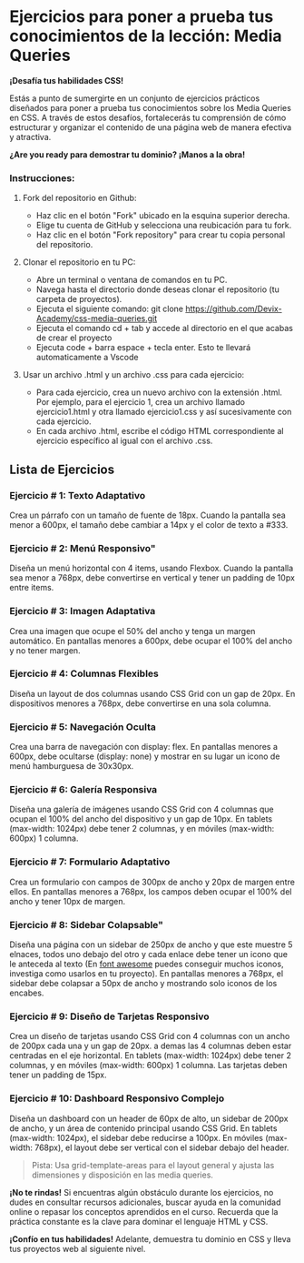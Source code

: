 # Ejercicios para poner a prueba tus conocimientos de la lección: Media Queries

**¡Desafía tus habilidades CSS!**

Estás a punto de sumergirte en un conjunto de ejercicios prácticos diseñados para poner a prueba tus conocimientos sobre los Media Queries en CSS. A través de estos desafíos, fortalecerás tu comprensión de cómo estructurar y organizar el contenido de una página web de manera efectiva y atractiva.

**¿Are you ready para demostrar tu dominio? ¡Manos a la obra!**

### Instrucciones:
1. Fork del repositorio en Github:

    * Haz clic en el botón "Fork" ubicado en la esquina superior derecha.
    * Elige tu cuenta de GitHub y selecciona una reubicación para tu fork.
    * Haz clic en el botón "Fork repository" para crear tu copia personal del repositorio.

2. Clonar el repositorio en tu PC:

    * Abre un terminal o ventana de comandos en tu PC.
    * Navega hasta el directorio donde deseas clonar el repositorio (tu carpeta de proyectos).
    * Ejecuta el siguiente comando: git clone https://github.com/Devix-Academy/css-media-queries.git
    * Ejecuta el comando cd + tab y accede al directorio en el que acabas de crear el proyecto
    * Ejecuta code + barra espace + tecla enter. Esto te llevará automaticamente a Vscode
    

3. Usar un archivo .html y un archivo .css para cada ejercicio:

    * Para cada ejercicio, crea un nuevo archivo con la extensión .html. Por ejemplo, para el ejercicio 1, crea un archivo llamado ejercicio1.html y otra llamado ejercicio1.css y así sucesivamente con cada ejercicio.
    * En cada archivo .html, escribe el código HTML correspondiente al ejercicio específico al igual con el archivo .css.

## Lista de Ejercicios

### Ejercicio # 1: Texto Adaptativo
Crea un párrafo con un tamaño de fuente de 18px. Cuando la pantalla sea menor a 600px, el tamaño debe cambiar a 14px y el color de texto a #333.

### Ejercicio # 2: Menú Responsivo"
Diseña un menú horizontal con 4 items, usando Flexbox. Cuando la pantalla sea menor a 768px, debe convertirse en vertical y tener un padding de 10px entre items.

### Ejercicio # 3: Imagen Adaptativa
Crea una imagen que ocupe el 50% del ancho y tenga un margen automático. En pantallas menores a 600px, debe ocupar el 100% del ancho y no tener margen.

### Ejercicio # 4: Columnas Flexibles
Diseña un layout de dos columnas usando CSS Grid con un gap de 20px. En dispositivos menores a 768px, debe convertirse en una sola columna.
    
### Ejercicio # 5: Navegación Oculta
Crea una barra de navegación con display: flex. En pantallas menores a 600px, debe ocultarse (display: none) y mostrar en su lugar un icono de menú hamburguesa de 30x30px.

### Ejercicio # 6: Galería Responsiva
Diseña una galería de imágenes usando CSS Grid con 4 columnas que ocupan el 100% del ancho del dispositivo y un gap de 10px. En tablets (max-width: 1024px) debe tener 2 columnas, y en móviles (max-width: 600px) 1 columna.

### Ejercicio # 7: Formulario Adaptativo
Crea un formulario con campos de 300px de ancho y 20px de margen entre ellos. En pantallas menores a 768px, los campos deben ocupar el 100% del ancho y tener 10px de margen.

### Ejercicio # 8: Sidebar Colapsable"
Diseña una página con un sidebar de 250px de ancho y que este muestre 5 elnaces, todos uno debajo del otro y cada enlace debe tener un icono que le anteceda al texto (En [font awesome](https://fontawesome.com/) puedes conseguir muchos iconos, investiga como usarlos en tu proyecto). En pantallas menores a 768px, el sidebar debe colapsar a 50px de ancho y mostrando solo iconos de los encabes.

### Ejercicio # 9: Diseño de Tarjetas Responsivo
Crea un diseño de tarjetas usando CSS Grid con 4 columnas con un ancho de 200px cada una y un gap de 20px. a demas las 4 columnas deben estar centradas en el eje horizontal. En tablets (max-width: 1024px) debe tener 2 columnas, y en móviles (max-width: 600px) 1 columna. Las tarjetas deben tener un padding de 15px.
    
### Ejercicio # 10: Dashboard Responsivo Complejo
Diseña un dashboard con un header de 60px de alto, un sidebar de 200px de ancho, y un área de contenido principal usando CSS Grid. En tablets (max-width: 1024px), el sidebar debe reducirse a 100px. En móviles (max-width: 768px), el layout debe ser vertical con el sidebar debajo del header.

> Pista: Usa grid-template-areas para el layout general y ajusta las dimensiones y disposición en las media queries.

**¡No te rindas!** Si encuentras algún obstáculo durante los ejercicios, no dudes en consultar recursos adicionales, buscar ayuda en la comunidad online o repasar los conceptos aprendidos en el curso. Recuerda que la práctica constante es la clave para dominar el lenguaje HTML y CSS.

**¡Confío en tus habilidades!** Adelante, demuestra tu dominio en CSS y lleva tus proyectos web al siguiente nivel.
